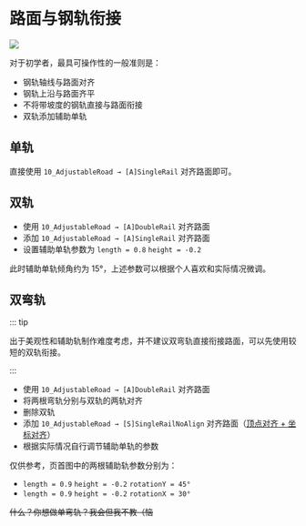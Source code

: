 # 路面与钢轨衔接

![](/images/joints-example.jpg)

对于初学者，最具可操作性的一般准则是：

- 钢轨轴线与路面对齐
- 钢轨上沿与路面齐平
- 不将带坡度的钢轨直接与路面衔接
- 双轨添加辅助单轨

## 单轨

直接使用 `10_AdjustableRoad → [A]SingleRail` 对齐路面即可。

## 双轨

- 使用 `10_AdjustableRoad → [A]DoubleRail` 对齐路面
- 添加 `10_AdjustableRoad → [A]SingleRail` 对齐路面
- 设置辅助单轨参数为 `length = 0.8` `height = -0.2`

此时辅助单轨倾角约为 15°，上述参数可以根据个人喜欢和实际情况微调。

## 双弯轨

::: tip

出于美观性和辅助轨制作难度考虑，并不建议双弯轨直接衔接路面，可以先使用较短的双轨衔接。

:::

- 使用 `10_AdjustableRoad → [A]DoubleRail` 对齐路面
- 将两根弯轨分别与双轨的两轨对齐
- 删除双轨
- 添加 `10_AdjustableRoad → [S]SingleRailNoAlign` 对齐路面（[顶点对齐 + 坐标对齐](/start/alignment.md#顶点对齐-坐标对齐)）
- 根据实际情况自行调节辅助单轨的参数

仅供参考，页首图中的两根辅助轨参数分别为：

- `length = 0.9` `height = -0.2` `rotationY = 45°`
- `length = 0.9` `height = -0.2` `rotationX = 30°`

~~什么？你想做单弯轨？我会但我不教（恼~~
